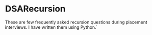 # DSARecursion
These are few frequently asked recursion questions during placement interviews. I have written them using Python.`
